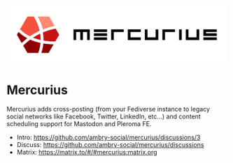 ![Mercurius Project Banner](https://github.com/Ambry-Social/mercurius/blob/main/assets/img/banner-git.png)

# Mercurius
Mercurius adds cross-posting (from your Fediverse instance to legacy social networks like Facebook, Twitter, LinkedIn, etc...) and content scheduling support for Mastodon and Pleroma FE. 

-   Intro: https://github.com/ambry-social/mercurius/discussions/3
-   Discuss: https://github.com/ambry-social/mercurius/discussions
-   Matrix: https://matrix.to/#/#mercurius:matrix.org
